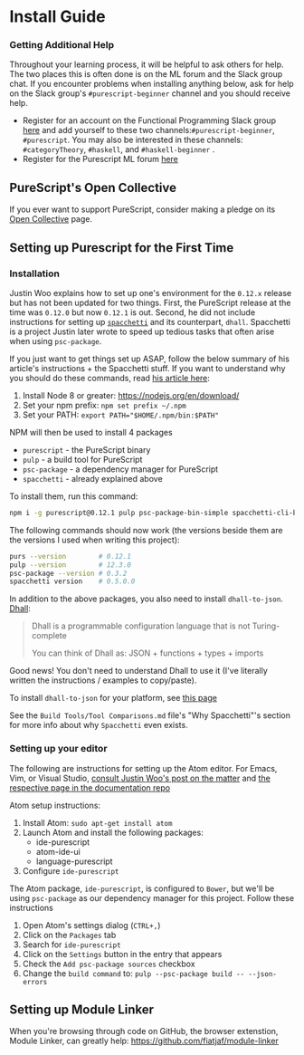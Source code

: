 # Install Guide

### Getting Additional Help

Throughout your learning process, it will be helpful to ask others for help. The two places this is often done is on the ML forum and the Slack group chat. If you encounter problems when installing anything below, ask for help on the Slack group's `#purescript-beginner` channel and you should receive help.

- Register for an account on the Functional Programming Slack group [here](https://fpchat-invite.herokuapp.com/) and add yourself to these two channels:`#purescript-beginner`, `#purescript`. You may also be interested in these channels: `#categoryTheory`, `#haskell`, and `#haskell-beginner` .
- Register for the Purescript ML forum [here](https://discourse.purescript.org/)

## PureScript's Open Collective

If you ever want to support PureScript, consider making a pledge on its [Open Collective](https://opencollective.com/purescript) page.

## Setting up Purescript for the First Time

### Installation

Justin Woo explains how to set up one's environment for the `0.12.x` release but has not been updated for two things. First, the PureScript release at the time was `0.12.0` but now `0.12.1` is out. Second, he did not include instructions for setting up [`spacchetti`](https://github.com/justinwoo/spacchetti) and its counterpart, `dhall`. Spacchetti is a project Justin later wrote to speed up tedious tasks that often arise when using `psc-package`.

If you just want to get things set up ASAP, follow the below summary of his article's instructions + the Spacchetti stuff. If you want to understand why you should do these commands, read [his article here](https://qiita.com/kimagure/items/570e6f2bbce5b4724564):
1. Install Node 8 or greater: https://nodejs.org/en/download/
2. Set your npm prefix: `npm set prefix ~/.npm`
3. Set your PATH: `export PATH="$HOME/.npm/bin:$PATH"`

NPM will then be used to install 4 packages
- `purescript` - the PureScript binary
- `pulp` - a build tool for PureScript
- `psc-package` - a dependency manager for PureScript
- `spacchetti` - already explained above

To install them, run this command:
```bash
npm i -g purescript@0.12.1 pulp psc-package-bin-simple spacchetti-cli-bin-simple
```
The following commands should now work (the versions beside them are the versions I used when writing this project):
```bash
purs --version        # 0.12.1
pulp --version        # 12.3.0
psc-package --version # 0.3.2
spacchetti version    # 0.5.0.0
```

In addition to the above packages, you also need to install `dhall-to-json`. [Dhall](https://github.com/dhall-lang/dhall-lang):
> Dhall is a programmable configuration language that is not Turing-complete
>
> You can think of Dhall as: JSON + functions + types + imports

Good news! You don't need to understand Dhall to use it (I've literally written the instructions / examples to copy/paste).

To install `dhall-to-json` for your platform, see [this page](https://github.com/dhall-lang/dhall-lang/wiki/Getting-started%3A-Generate-JSON-or-YAML)

See the `Build Tools/Tool Comparisons.md` file's "Why Spacchetti"'s section for more info about why `Spacchetti` even exists.

### Setting up your editor

The following are instructions for setting up the Atom editor. For Emacs, Vim, or Visual Studio, [consult Justin Woo's post on the matter](https://qiita.com/kimagure/items/570e6f2bbce5b4724564#install-some-editor-plugins) and [the respective page in the documentation repo](https://github.com/purescript/documentation/blob/master/ecosystem/Editor-and-tool-support.md#emacs)

Atom setup instructions:
1. Install Atom: `sudo apt-get install atom`
2. Launch Atom and install the following packages:
    - ide-purescript
    - atom-ide-ui
    - language-purescript
3. Configure `ide-purescript`

The Atom package, `ide-purescript`, is configured to `Bower`, but we'll be using `psc-package` as our dependency manager for this project. Follow these instructions
1. Open Atom's settings dialog (`CTRL+,`)
2. Click on the `Packages` tab
3. Search for `ide-purescript`
4. Click on the `Settings` button in the entry that appears
5. Check the `Add psc-package sources` checkbox
6. Change the `build command` to: `pulp --psc-package build -- --json-errors`

## Setting up Module Linker

When you're browsing through code on GitHub, the browser extenstion, Module Linker, can greatly help:
https://github.com/fiatjaf/module-linker

